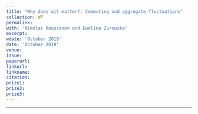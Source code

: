 ```yaml
---
title: "Why does oil matter?: Commuting and aggregate fluctuations"
collection: WP
permalink: 
with: 'Nikolai Roussanov and Ewelina Zurowska'
excerpt: 
wdate: 'October 2019'
date: 'October 2019'
venue: 
issue:
paperurl: 
linkurl:
linkname:
citation: 
prize1: 
prize2: 
prize3: 
---
```


---
